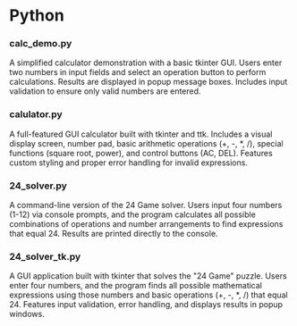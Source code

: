 # Python

### **calc_demo.py**
A simplified calculator demonstration with a basic tkinter GUI. Users enter two numbers in input fields and select an operation button to perform calculations. Results are displayed in popup message boxes. Includes input validation to ensure only valid numbers are entered.

### **calulator.py**
A full-featured GUI calculator built with tkinter and ttk. Includes a visual display screen, number pad, basic arithmetic operations (+, -, *, /), special functions (square root, power), and control buttons (AC, DEL). Features custom styling and proper error handling for invalid expressions.

### **24_solver.py**
A command-line version of the 24 Game solver. Users input four numbers (1-12) via console prompts, and the program calculates all possible combinations of operations and number arrangements to find expressions that equal 24. Results are printed directly to the console.

### **24_solver_tk.py**
A GUI application built with tkinter that solves the "24 Game" puzzle. Users enter four numbers, and the program finds all possible mathematical expressions using those numbers and basic operations (+, -, *, /) that equal 24. Features input validation, error handling, and displays results in popup windows.